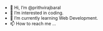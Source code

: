 - 👋 Hi, I’m @prithvirajbaral
- 👀 I’m interested in coding. 
- 🌱 I’m currently learning Web Development. 
- 📫 How to reach me ...

<!---
prithvirajbaral/prithvirajbaral is a ✨ special ✨ repository because its `README.md` (this file) appears on your GitHub profile.
You can click the Preview link to take a look at your changes.
--->
